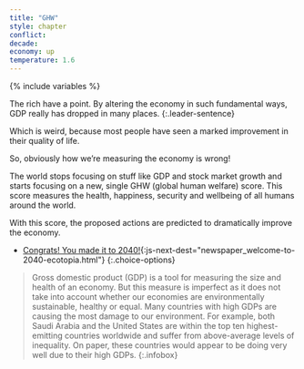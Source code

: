 ```yaml
---
title: "GHW"
style: chapter
conflict: 
decade: 
economy: up
temperature: 1.6
---
```


{% include variables %}

The rich have a point. By altering the economy in such fundamental ways, GDP really has dropped in many places. 
{:.leader-sentence}

Which is weird, because most people have seen a marked improvement in their quality of life.

So, obviously how we’re measuring the economy is wrong!

The world stops focusing on stuff like GDP and stock market growth and starts focusing on a new, single GHW (global human welfare) score. This score measures the health, happiness, security and wellbeing of all humans around the world.

With this score, the proposed actions are predicted to dramatically improve the economy.

- [Congrats! You made it to 2040!](part-page_2040.html){:js-next-dest="newspaper_welcome-to-2040-ecotopia.html"}
{:.choice-options}

> Gross domestic product (GDP) is a tool for measuring the size and health of an economy. But this measure is imperfect as it does not take into account whether our economies are environmentally sustainable, healthy or equal. Many countries with high GDPs are causing the most damage to our environment. For example, both Saudi Arabia and the United States are within the top ten highest-emitting countries worldwide and suffer from above-average levels of inequality. On paper, these countries would appear to be doing very well due to their high GDPs.
{:.infobox}
